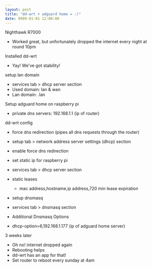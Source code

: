 ```yaml
---
layout: post
title: "dd-wrt + adguard home = :)"
date: 9999-01-01 12:00:00
---
```


Nighthawk R7000
- Worked great, but unfortunately dropped the internet every night at round 10pm

Installed dd-wrt
- Yay! We've got stability!

setup lan domain
- services tab > dhcp server section
- Used domain: lan & wan
- Lan domain: .lan

Setup adguard home on raspberry pi
- private dns servers: 192.168.1.1 (ip of router)

dd-wrt config
- force dns redirection (pipes all dns requests through the router)
- setup tab > network address server settings (dhcp) section
- enable force dns redirection

- set static ip for raspberry pi
- services tab > dhcp server section
- static leases
  - mac address,hostname,ip address,720 min lease expiration

- setup dnsmasq
- services tab > dnsmasq section
- Additional Dnsmasq Options
- dhcp-option=6,192.168.1.177 (ip of adguard home server)

3 weeks later

- Oh no! internet dropped again
- Rebooting helps
- dd-wrt has an app for that!
- Set router to reboot every sunday at 4am